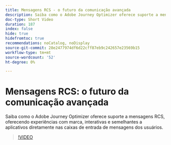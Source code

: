 ```yaml
---
title: Mensagens RCS - o futuro da comunicação avançada
description: Saiba como o Adobe Journey Optimizer oferece suporte a mensagens RCS, oferecendo experiências com marca, interativas e semelhantes a aplicativos diretamente nas caixas de entrada de mensagens dos usuários.
doc-type: Short Video
duration: 187
index: false
hide: true
hidefromtoc: true
recommendations: noCatalog, noDisplay
source-git-commit: 28e2477974df6d22cff87eb9c242657e23569b15
workflow-type: tm+mt
source-wordcount: '52'
ht-degree: 0%

---
```



# Mensagens RCS: o futuro da comunicação avançada

Saiba como o Adobe Journey Optimizer oferece suporte a mensagens RCS, oferecendo experiências com marca, interativas e semelhantes a aplicativos diretamente nas caixas de entrada de mensagens dos usuários.

<!-- 72_S520_3442520_186_rcs-messaging-the-future-of-rich-communication -->
>[!VIDEO](https://video.tv.adobe.com/v/3460369/?learn=on&enablevpops=true&captions=por_br)
